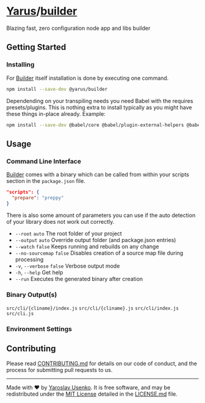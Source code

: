 # [Yarus](https://github.com/yarus-app)/[builder](https://github.com/yarus-app/builder)

Blazing fast, zero configuration node app and libs builder

## Getting Started

### Installing

For [Builder](https://github.com/yarus-app/builder) itself installation is done by executing one command.

```bash
npm install --save-dev @yarus/builder
```

Dependending on your transpiling needs you need Babel with the requires presets/plugins. This is nothing extra to install typically as you might have these things in-place already. Example:

```bash
npm install --save-dev @babel/core @babel/plugin-external-helpers @babel/plugin-transform-runtime
```


## Usage

### Command Line Interface

[Builder](https://github.com/yarus-app/builder) comes with a binary which can be called from within your scripts section in the `package.json` file.

```package.json
"scripts": {
  "prepare": "preppy"
}
```

There is also some amount of parameters you can use if the auto detection of your library does not work out correctly.

  * `--root`          `auto`  The root folder of your project
  * `--output`        `auto`  Override output folder (and package.json entries)
  * `--watch`         `false` Keeps running and rebuilds on any change
  * `--no-sourcemap`  `false` Disables creation of a source map file during processing
  * `-v`, `--verbose` `false` Verbose output mode
  * `-h`, `--help`            Get help
  * `--run`                   Executes the generated binary after creation

### Binary Output(s)

`src/cli/{cliname}/index.js`
`src/cli/{cliname}.js`
`src/cli/index.js`
`src/cli.js`

### Environment Settings

## Contributing

Please read [CONTRIBUTING.md](CONTRIBUTING.md) for details on our code of conduct, and the process for submitting pull requests to us.

---

Made with ❤️ by [Yaroslav Usenko](https://github.com/yar-usenko). It is free software, and may be redistributed under the [MIT License](LICENSE.md) detailed in the [LICENSE.md](LICENSE.md) file.
